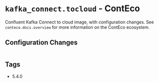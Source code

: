 # `kafka_connect.tocloud` - ContEco

Confluent Kafka Connect to cloud image, with configuration changes.
See `conteco.docs.overview` for more information on the ContEco ecosystem.

## Configuration Changes

```bash

```

## Tags

* 5.4.0  
